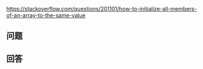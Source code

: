 <https://stackoverflow.com/questions/201101/how-to-initialize-all-members-of-an-array-to-the-same-value>

## 问题



## 回答

